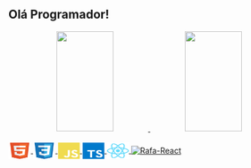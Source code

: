 ## Olá Programador!


<div align="center" >
  <a href="https://github.com/Aklysson">
  <img height="180em" width =45% src="https://github-readme-stats.vercel.app/api?username=aklysson&show_icons=true&theme=tokyonight&include_all_commits=true&count_private=true"/>
  <img height="180em" width =45% src="https://github-readme-stats.vercel.app/api/top-langs/?username=aklysson&layout=compact&langs_count=7&theme=tokyonight"/>
</div>
  <div style="display: inline_block"><br>
      <img align="center" alt="Rafa-HTML" height="30" width="40" src="https://raw.githubusercontent.com/devicons/devicon/master/icons/html5/html5-original.svg">
      <img align="center" alt="Rafa-CSS" height="30" width="40" src="https://raw.githubusercontent.com/devicons/devicon/master/icons/css3/css3-original.svg">
      <img align="center" alt="Rafa-Js" height="30" width="40" src="https://raw.githubusercontent.com/devicons/devicon/master/icons/javascript/javascript-plain.svg">
      <img align="center" alt="Rafa-Ts" height="30" width="40" src="https://raw.githubusercontent.com/devicons/devicon/master/icons/typescript/typescript-plain.svg">
      <img align="center" alt="Rafa-React" height="30" width="40" src="https://raw.githubusercontent.com/devicons/devicon/master/icons/react/react-original.svg">
      <img align="center" alt="Rafa-React" height="30" width="40" src="https://cdn.jsdelivr.net/gh/devicons/devicon/icons/nodejs/nodejs-original.svg" />
</div>

  ##
  

